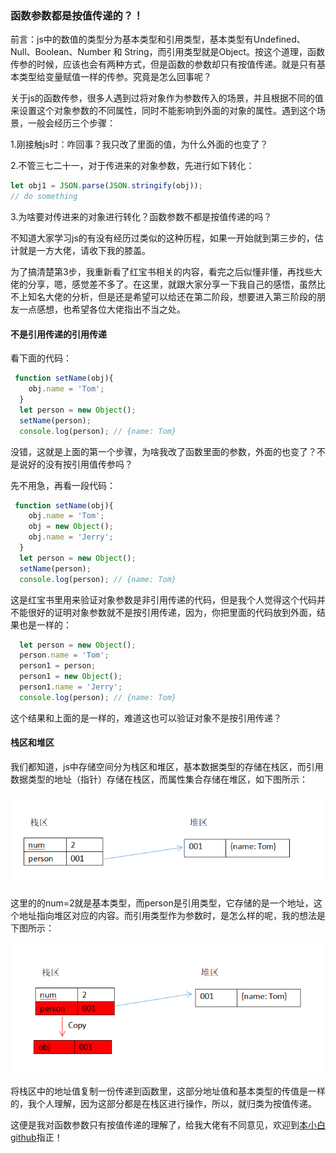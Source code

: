 ### 函数参数都是按值传递的？！

前言：js中的数值的类型分为基本类型和引用类型，基本类型有Undefined、Null、Boolean、Number 和 String，而引用类型就是Object。按这个道理，函数传参的时候，应该也会有两种方式，但是函数的参数却只有按值传递。就是只有基本类型给变量赋值一样的传参。究竟是怎么回事呢？

​        关于js的函数传参，很多人遇到过将对象作为参数传入的场景，并且根据不同的值来设置这个对象参数的不同属性，同时不能影响到外面的对象的属性。遇到这个场景，一般会经历三个步骤：

1.刚接触js时：咋回事？我只改了里面的值，为什么外面的也变了？

2.不管三七二十一，对于传进来的对象参数，先进行如下转化：

```javascript
let obj1 = JSON.parse(JSON.stringify(obj));
// do something
```

3.为啥要对传进来的对象进行转化？函数参数不都是按值传递的吗？

不知道大家学习js的有没有经历过类似的这种历程，如果一开始就到第三步的，估计就是一方大佬，请收下我的膝盖。

​        为了搞清楚第3步，我重新看了红宝书相关的内容，看完之后似懂非懂，再找些大佬的分享，嗯，感觉差不多了。在这里，就跟大家分享一下我自己的感悟，虽然比不上知名大佬的分析，但是还是希望可以给还在第二阶段，想要进入第三阶段的朋友一点感想，也希望各位大佬指出不当之处。

#### 不是引用传递的引用传递

看下面的代码：

```javascript
 function setName(obj){
    obj.name = 'Tom';
  }
  let person = new Object();
  setName(person);
  console.log(person); // {name: Tom}
```

没错，这就是上面的第一个步骤，为啥我改了函数里面的参数，外面的也变了？不是说好的没有按引用值传参吗？

先不用急，再看一段代码：

```javascript
 function setName(obj){
    obj.name = 'Tom';
    obj = new Object();
    obj.name = 'Jerry';
  }
  let person = new Object();
  setName(person);
  console.log(person); // {name: Tom}
```

这是红宝书里用来验证对象参数是非引用传递的代码，但是我个人觉得这个代码并不能很好的证明对象参数就不是按引用传递，因为，你把里面的代码放到外面，结果也是一样的：

```javascript
  let person = new Object();
  person.name = 'Tom';
  person1 = person;	
  person1 = new Object();
  person1.name = 'Jerry';
  console.log(person); // {name: Tom}
```

这个结果和上面的是一样的，难道这也可以验证对象不是按引用传递？

#### 栈区和堆区

​        我们都知道，js中存储空间分为栈区和堆区，基本数据类型的存储在栈区，而引用数据类型的地址（指针）存储在栈区，而属性集合存储在堆区，如下图所示：

![1570677895448](https://github.com/yjl000/Blog/blob/master/js基础与进阶/基础/image/1570677895448.png)

这里的的num=2就是基本类型，而person是引用类型，它存储的是一个地址，这个地址指向堆区对应的内容。而引用类型作为参数时，是怎么样的呢，我的想法是下图所示：

![1570690200378](https://github.com/yjl000/Blog/blob/master/js基础与进阶/基础/image/1570690200378.png)

将栈区中的地址值复制一份传递到函数里，这部分地址值和基本类型的传值是一样的，我个人理解，因为这部分都是在栈区进行操作，所以，就归类为按值传递。

这便是我对函数参数只有按值传递的理解了，给我大佬有不同意见，欢迎到[本小白github](https://github.com/yjl000/Blog/blob/master/js基础与进阶/基础/函数参数都是按值传递的？！.md)指正！

